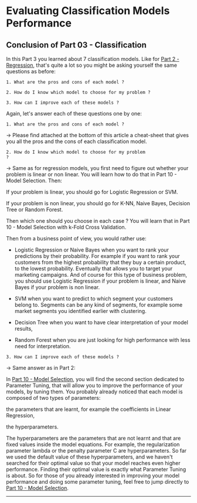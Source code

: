 # Evaluating Classification Models Performance

## Conclusion of Part 03 - Classification

In this Part 3 you learned about 7 classification models. Like for <a href="Section 05 - Part 02 - Regression">Part 2 - Regression</a>, that's quite a lot so you might be asking yourself the same questions as before:

    1. What are the pros and cons of each model ?

    2. How do I know which model to choose for my problem ?

    3. How can I improve each of these models ?

Again, let's answer each of these questions one by one:

<code>1. What are the pros and cons of each model ?</code>

-> Please find attached at the bottom of this article a cheat-sheet that gives you all the pros and the cons of each classification model.

<code>2. How do I know which model to choose for my problem ?</code>

-> Same as for regression models, you first need to figure out whether your problem is linear or non linear. You will learn how to do that in Part 10 - Model Selection. Then:

If your problem is linear, you should go for Logistic Regression or SVM.

If your problem is non linear, you should go for K-NN, Naive Bayes, Decision Tree or Random Forest.

Then which one should you choose in each case ? You will learn that in Part 10 - Model Selection with k-Fold Cross Validation.

Then from a business point of view, you would rather use:

- Logistic Regression or Naive Bayes when you want to rank your predictions by their probability. For example if you want to rank your customers from the highest probability that they buy a certain product, to the lowest probability. Eventually that allows you to target your marketing campaigns. And of course for this type of business problem, you should use Logistic Regression if your problem is linear, and Naive Bayes if your problem is non linear.

- SVM when you want to predict to which segment your customers belong to. Segments can be any kind of segments, for example some market segments you identified earlier with clustering.

- Decision Tree when you want to have clear interpretation of your model results,

- Random Forest when you are just looking for high performance with less need for interpretation. 

<code>3. How can I improve each of these models ?</code>

-> Same answer as in Part 2: 

In <a href="Section 46 - Part 10 - Model Selection &amp; Boosting">Part 10 - Model Selection</a>, you will find the second section dedicated to Parameter Tuning, that will allow you to improve the performance of your models, by tuning them. You probably already noticed that each model is composed of two types of parameters:

the parameters that are learnt, for example the coefficients in Linear Regression,

the hyperparameters.

The hyperparameters are the parameters that are not learnt and that are fixed values inside the model equations. For example, the regularization parameter lambda or the penalty parameter C are hyperparameters. So far we used the default value of these hyperparameters, and we haven't searched for their optimal value so that your model reaches even higher performance. Finding their optimal value is exactly what Parameter Tuning is about. So for those of you already interested in improving your model performance and doing some parameter tuning, feel free to jump directly to <a href="Section 46 - Part 10 - Model Selection &amp; Boosting
">Part 10 - Model Selection</a>.
<hr>
